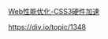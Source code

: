 [Web性能优化-CSS3硬件加速]([https://lz5z.com/Web%E6%80%A7%E8%83%BD%E4%BC%98%E5%8C%96-CSS3%E7%A1%AC%E4%BB%B6%E5%8A%A0%E9%80%9F/](https://lz5z.com/Web性能优化-CSS3硬件加速/))

https://div.io/topic/1348

